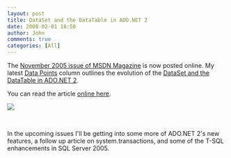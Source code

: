 ```yaml
---
layout: post
title: DataSet and the DataTable in ADO.NET 2
date: 2008-02-01 18:50
author: John
comments: true
categories: [All]
---
```

<P>The&nbsp;<A href="http://msdn.microsoft.com/msdnmag/issues/05/11/default.aspx">November 2005 issue of MSDN Magazine</A>&nbsp;is now posted online. My latest <A href="http://msdn.microsoft.com/msdnmag/issues/05/11/default.aspx">Data Points</A> column outlines the evolution of the <A href="http://msdn.microsoft.com/msdnmag/issues/05/11/DataPoints/default.aspx">DataSet and the DataTable in ADO.NET 2</A>. </P> <P>You can read the article <A href="http://msdn.microsoft.com/msdnmag/issues/05/11/DataPoints/default.aspx">online here</A>. </P> <P><A href="http://msdn.microsoft.com/msdnmag/issues/05/11/default.aspx"><IMG src="/photos/jpapa/images/133171/original.aspx" border=0></A></P> <P>&nbsp;</P> <P>In the upcoming issues I'll be getting into some more of ADO.NET 2's new features, a follow up article on system.transactions, and some of the T-SQL enhancements in SQL Server 2005.</P>

